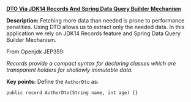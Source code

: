 **[DTO Via JDK14 Records And Spring Data Query Builder Mechanism](https://github.com/andreipall/Spring-Boot-JPA/tree/master/HibernateSpringBootDtoRecordConstructor)** 

**Description:** Fetching more data than needed is prone to performance penalities. Using DTO allows us to extract only the needed data. In this application we rely on JDK14 Records feature and Spring Data Query Builder Mechanism.

From Openjdk JEP359:

*Records provide a compact syntax for declaring classes which are transparent holders for shallowly immutable data.*
 
**Key points:**
Define the `AuthorDto` as:

`public record AuthorDto(String name, int age) {}`
